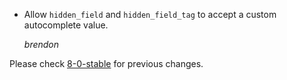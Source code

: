 *   Allow `hidden_field` and `hidden_field_tag` to accept a custom autocomplete value.

    *brendon*

Please check [8-0-stable](https://github.com/rails/rails/blob/8-0-stable/actionview/CHANGELOG.md) for previous changes.
